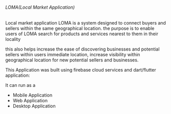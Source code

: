 ###### LOMA(Local Market Application)
Local market application LOMA is a system designed to connect buyers and sellers within the same geographical location.
the purpose is to enable users of LOMA search for products and services nearest to them in their locality

this also helps increase the ease of discovering businesses and potential sellers within users immediate location, increase visibility within geographical location for new potential sellers and businesses.

This Application was built using firebase cloud services and dart/flutter application:

It can run as a
  - Mobile Application
  - Web Application
  - Desktop Application
